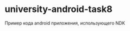 university-android-task8
========================

Пример кода android приложения, использующего NDK

